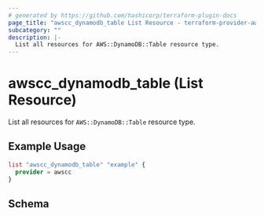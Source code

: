 ```yaml
---
# generated by https://github.com/hashicorp/terraform-plugin-docs
page_title: "awscc_dynamodb_table List Resource - terraform-provider-awscc"
subcategory: ""
description: |-
  List all resources for AWS::DynamoDB::Table resource type.
---
```


# awscc_dynamodb_table (List Resource)

List all resources for `AWS::DynamoDB::Table` resource type.

## Example Usage

```terraform
list "awscc_dynamodb_table" "example" {
  provider = awscc
}
```

<!-- schema generated by tfplugindocs -->
## Schema
